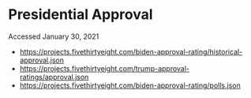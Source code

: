 # Presidential Approval

Accessed January 30, 2021

- https://projects.fivethirtyeight.com/biden-approval-rating/historical-approval.json
- https://projects.fivethirtyeight.com/trump-approval-ratings/approval.json
- https://projects.fivethirtyeight.com/biden-approval-rating/polls.json